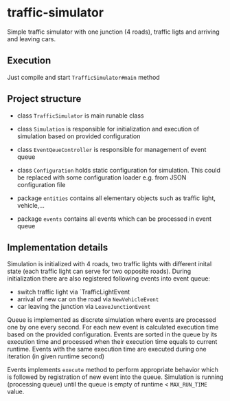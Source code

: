 # traffic-simulator
Simple traffic simulator with one junction (4 roads), traffic ligts and arriving and leaving cars. 

## Execution
Just compile and start `TrafficSimulator#main` method

## Project structure
* class `TrafficSimulator` is main runable class
* class `Simulation` is responsible for initialization and execution of simulation based on provided configuration
* class `EventQeueController` is responsible for management of event queue
* class `Configuration` holds static configuration for simulation. This could be replaced with some configuration loader e.g. from JSON configuration file

* package `entities` contains all elementary objects such as traffic light, vehicle,...
* package `events` contains all events which can be processed in event queue

## Implementation details
Simulation is initialized with 4 roads, two traffic lights with different inital state (each traffic light can serve for two opposite roads). During initialization there are also registered following events into event queue:
* switch traffic light via `TrafficLightEvent
* arrival of new car on the road via `NewVehicleEvent`
* car leaving the junction via `LeaveJunctionEvent`

Queue is implemented as discrete simulation where events are processed one by one every second. For each new event is calculated execution time based on the provided configuration. Events are sorted in the queue by its execution time and processed when their execution time equals to current runtime. Events with the same execution time are executed during one iteration (in given runtime second)

Events implements `execute` method to perform appropriate behavior which is followed by registration of new event into the queue. Simulation is running (processing queue) until the queue is empty of runtime < `MAX_RUN_TIME` value.
